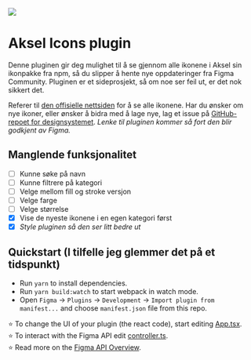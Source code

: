 ![](/src/app/assets/gh-cover.png)

# Aksel Icons plugin

Denne pluginen gir deg mulighet til å se gjennom alle ikonene i Aksel sin ikonpakke fra npm, så du slipper å hente nye oppdateringer fra Figma Community. Pluginen er et sideprosjekt, så om noe ser feil ut, er det nok sikkert det.

Referer til [den offisielle nettsiden](https://aksel.nav.no/ikoner) for å se alle ikonene.
Har du ønsker om nye ikoner, eller ønsker å bidra med å lage nye, lag et issue på [GitHub-repoet for designsystemet](https://github.com/navikt/aksel).
_Lenke til pluginen kommer så fort den blir godkjent av Figma._

## Manglende funksjonalitet

- [ ] Kunne søke på navn
- [ ] Kunne filtrere på kategori
- [ ] Velge mellom fill og stroke versjon
- [ ] Velge farge
- [ ] Velge størrelse
- [x] Vise de nyeste ikonene i en egen kategori først
- [x] _Style pluginen så den ser litt bedre ut_

## Quickstart (I tilfelle jeg glemmer det på et tidspunkt)

- Run `yarn` to install dependencies.
- Run `yarn build:watch` to start webpack in watch mode.
- Open `Figma` -> `Plugins` -> `Development` -> `Import plugin from manifest...` and choose `manifest.json` file from this repo.

⭐ To change the UI of your plugin (the react code), start editing [App.tsx](./src/app/components/App.tsx).  
⭐ To interact with the Figma API edit [controller.ts](./src/plugin/controller.ts).  
⭐ Read more on the [Figma API Overview](https://www.figma.com/plugin-docs/api/api-overview/).
